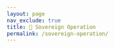 ```yaml
---
layout: page
nav_exclude: true
title: 🤠 Sovereign Operation
permalink: /sovereign-operation/
---
```

